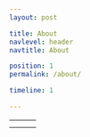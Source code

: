 ```yaml
---
layout: post

title: About
navlevel: header
navtitle: About

position: 1
permalink: /about/

timeline: 1

---
```


<div class="container" id="resume-container">

<table>

<tr><td id="exp1"></td><td id="exp2"></td><td id="exp3"></td></tr>
<tr><td id="col-1">
</td>
<td id="col-2">
</td>
<td id="col-3">
</td></tr>

</table>
		
		

	
</div>